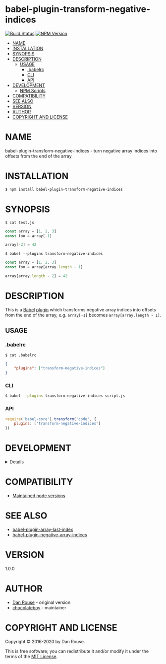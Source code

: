 # babel-plugin-transform-negative-indices

[![Build Status](https://travis-ci.org/chocolateboy/babel-plugin-transform-negative-indices.svg)](https://travis-ci.org/chocolateboy/babel-plugin-transform-negative-indices)
[![NPM Version](https://img.shields.io/npm/v/babel-plugin-transform-negative-indices.svg)](https://www.npmjs.org/package/babel-plugin-transform-negative-indices)

<!-- toc -->

- [NAME](#name)
- [INSTALLATION](#installation)
- [SYNOPSIS](#synopsis)
- [DESCRIPTION](#description)
  - [USAGE](#usage)
    - [.babelrc](#babelrc)
    - [CLI](#cli)
    - [API](#api)
- [DEVELOPMENT](#development)
  - [NPM Scripts](#npm-scripts)
- [COMPATIBILITY](#compatibility)
- [SEE ALSO](#see-also)
- [VERSION](#version)
- [AUTHOR](#author)
- [COPYRIGHT AND LICENSE](#copyright-and-license)

<!-- tocstop -->

# NAME

babel-plugin-transform-negative-indices - turn negative array indices into offsets from the end of the array

# INSTALLATION

```sh
$ npm install babel-plugin-transform-negative-indices
```

# SYNOPSIS

`$ cat test.js`

```javascript
const array = [1, 2, 3]
const foo = array[-1]

array[-2] = 42
```

`$ babel --plugins transform-negative-indices`

```javascript
const array = [1, 2, 3]
const foo = array[array.length - 1]

array[array.length - 2] = 42
```

# DESCRIPTION

This is a [Babel](https://www.npmjs.com/package/babel)
[plugin](https://babeljs.io/docs/advanced/plugins/) which transforms negative
array indices into offsets from the end of the array, e.g. `array[-1]` becomes
`array[array.length - 1]`.

## USAGE

### .babelrc

`$ cat .babelrc`

```json
{
    "plugins": ["transform-negative-indices"]
}
```

### CLI

```sh
$ babel --plugins transform-negative-indices script.js
```

### API

```javascript
require('babel-core').transform('code', {
    plugins: ['transform-negative-indices']
})
```

# DEVELOPMENT

<details>

## NPM Scripts

The following NPM scripts are available:

- build - compile the plugin and save it to the target directory
- clean - remove the target directory and its contents
- doctoc - generate the TOC (table of contents) in the README
- rebuild - clean the target directory and recompile the plugin
- test - recompile and run the test suite
- test:unit - run the test suite

</details>

# COMPATIBILITY

- [Maintained node versions](https://nodejs.org/en/about/releases/)

# SEE ALSO

- [babel-plugin-array-last-index](https://www.npmjs.com/package/babel-plugin-array-last-index)
- [babel-plugin-negative-array-indices](https://www.npmjs.com/package/babel-plugin-negative-array-indices)

# VERSION

1.0.0

# AUTHOR

- [Dan Rouse](https://github.com/danrouse) - original version
- [chocolateboy](mailto:chocolate@cpan.org) - maintainer

# COPYRIGHT AND LICENSE

Copyright © 2016-2020 by Dan Rouse.

This is free software; you can redistribute it and/or modify it under the terms
of the [MIT License](https://opensource.org/licenses/MIT).
